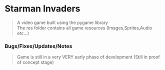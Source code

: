 # Starman Invaders
>A video game built using the pygame library </br>
>The res folder contains all game resources (Images,Sprites,Audio etc...)

### Bugs/Fixes/Updates/Notes
>Game is still in a very VERY early phase of development (Still in proof of concept stage)
